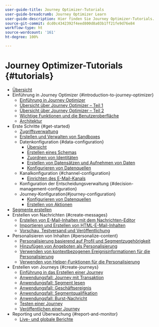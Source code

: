 ```yaml
---
user-guide-title: Journey Optimizer-Tutorials
user-guide-breadcrumb: Journey Optimizer Learn
user-guide-description: Hier finden Sie Journey Optimizer-Tutorials.
source-git-commit: dcd0c4342392f4eed800d8a03b1ff21fe9d76e84
workflow-type: ht
source-wordcount: '161'
ht-degree: 100%

---
```



# Journey Optimizer-Tutorials {#tutorials}

+ [Übersicht](/help/overview.md)
+ Einführung in Journey Optimizer {#introduction-to-journey-optimizer}
   + [Einführung in Journey Optimizer](/help/introduction/introduction.md)
   + [Übersicht über Journey Optimizer – Teil 1](/help/introduction/journey-optimizer-overview-part-1.md)
   + [Übersicht über Journey Optimizer – Teil 2](/help/introduction/journey-optimizer-overview-part-2.md)
   + [Wichtige Funktionen und die Benutzeroberfläche](/help/introduction/key-capabilities-and-user-interface.md)
   + [Architektur](/help/introduction/architecture.md)
+ Erste Schritte {#get-started}
   + [Zugriffsverwaltung ](/help/set-up-access/access-management.md)
   + [Erstellen und Verwalten von Sandboxes](/help/set-up-access/create-and-manage-sandboxes.md)
   + Datenkonfiguration {#data-configuration}
      + [Übersicht](/help/set-up-data/set-up-data-overview.md)
      + [Erstellen eines Schemas](/help/set-up-data/create-schema.md)
      + [Zuordnen von Identitäten](/help/set-up-data/map-identities.md)
      + [Erstellen von Datensätzen und Aufnehmen von Daten](/help/set-up-data/create-datasets-and-ingest-data.md)
      + [Konfigurieren von Datenquellen](/help/set-up-data/configure-data-sources.md)
   + Kanalkonfiguration {#channel-configuration}
      + [Einrichten des E-Mail-Kanals](/help/set-up-email-channel/set-up-email-channel.md)
   + Konfiguration der Entscheidungsverwaltung {#decision-management-configuration}
   + Journey-Konfiguration{#journey-configuration}
      + [Konfigurieren von Datenquellen](/help/set-up-journeys/configure-data-sources.md)
      + [Erstellen von Aktionen](/help/set-up-journeys/create-actions.md)
+ [Segmente erstellen](/help/set-up-resources/create-segments.md)
+ Erstellen von Nachrichten {#create-messages}
   + [Erstellen von E-Mail-Inhalten mit dem Nachrichten-Editor](/help/create-messages/create-email-content-with-the-message-editor.md)
   + [Importieren und Erstellen von HTML-E-Mail-Inhalten](/help/create-messages/import-and-author-html-email-content.md)
   + [Vorschau, Testversand und Veröffentlichung](/help/create-messages/preview-proof-and-publish.md)
+ Personalisieren von Inhalten {#personalize-content}
   + [Personalisierung basierend auf Profil und Segmentzugehörigkeit](/help/personalize-content/profile-and-segment-membership-based-personalization.md)
   + [Hinzufügen von Angeboten als Personalisierung](/help/personalize-content/add-offer-decisioning-to-messages.md)
   + [Verwenden von kontextbezogenen Ereignisinformationen für die Personalisierung](/help/personalize-content/use-contextual-event-information-for-personalization.md)
   + [Verwenden von Helper-Funktionen für die Personalisierung](/help/personalize-content/use-helper-functions-for-personalization.md)
+ Erstellen von Journeys {#create-journeys}
   + [Einführung in das Erstellen einer Journey](/help/create-journeys/introduction-to-building-a-journey.md)
   + [Anwendungsfall: Journey mit Transaktion](/help/create-journeys/use-case-transactional-journey.md)
   + [Anwendungsfall: Segment lesen](/help/create-journeys/use-case-read-segment.md)
   + [Anwendungsfall: Geschäftsereignis](/help/create-journeys/use-case-business-event.md)
   + [Anwendungsfall: Segmentqualifikation](/help/create-journeys/use-case-read-segment-qualification.md)
   + [Anwendungsfall: Burst-Nachricht](/help/create-journeys/use-case-read-burst-message.md)
   + [Testen einer Journey](/help/create-journeys/test-a-journey.md)
   + [Veröffentlichen einer Journey](/help/create-journeys/publish-a-journey.md)
+ Reporting und Überwachung {#report-and-monitor}
   + [Live- und globale Berichte](/help/report-and-monitor/live-and-global-reports.md)
